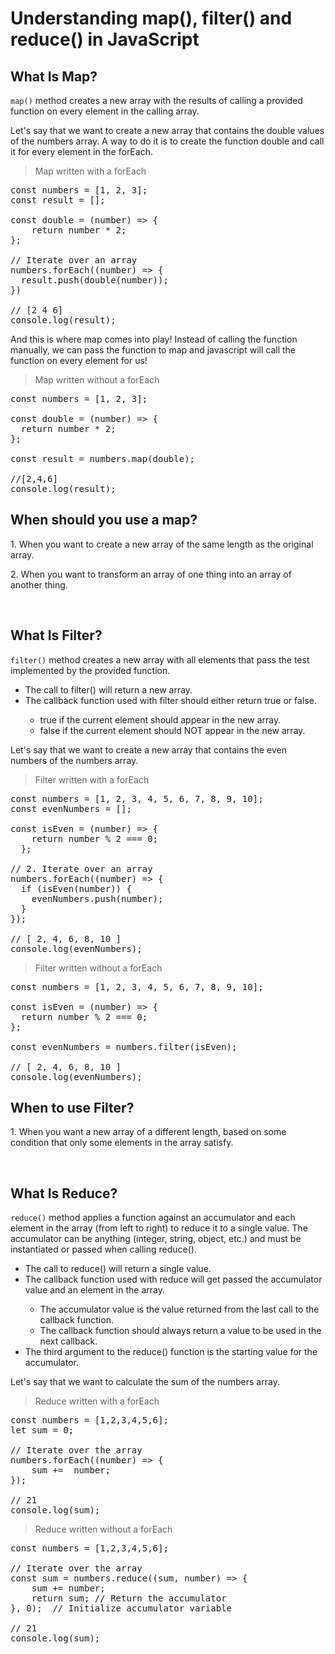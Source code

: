 <h1>Understanding map(), filter() and reduce() in JavaScript</h1>

<h2>What Is Map?</h2>


`map()` method creates a new array with the results of calling a provided function on every element in the calling array.

Let's say that we want to create a new array that contains the double values of the numbers array.
A way to do it is to create the function double and call it for every element in the forEach.

> Map written with a forEach
<pre>const numbers = [1, 2, 3];
const result = [];

const double = (number) => {
    return number * 2;
};

// Iterate over an array
numbers.forEach((number) => {
  result.push(double(number)); 
})

// [2 4 6]
console.log(result);
</pre>

And this is where map comes into play! Instead of calling the function manually, we can pass the function to map and javascript will call the function on every element for us!

> Map written without a forEach
<pre>const numbers = [1, 2, 3];

const double = (number) => {
  return number * 2;
};

const result = numbers.map(double);

//[2,4,6]
console.log(result);</pre>

<h2>When should you use a map?</h2>
<p>1. When you want to create a new array of the same length as the original array.</p>
<p>2. When you want to transform an array of one thing into an array of another thing.</p>

<br>

<h2>What Is Filter?</h2>

`filter()` method creates a new array with all elements that pass the test implemented by the provided function.

<ul>
<li>The call to filter() will return a new array.</li>
<li>The callback function used with filter should either return true or false.</li>
    <ul>
<li>true if the current element should appear in the new array.</li>
<li>false if the current element should NOT appear in the new array.</li>
    </ul>
</ul>

<p>Let's say that we want to create a new array that contains the even numbers of the numbers array.</p>

>Filter written with a forEach
<pre>
const numbers = [1, 2, 3, 4, 5, 6, 7, 8, 9, 10];
const evenNumbers = [];

const isEven = (number) => {
    return number % 2 === 0;
  };

// 2. Iterate over an array
numbers.forEach((number) => {
  if (isEven(number)) {
    evenNumbers.push(number);
  }
});

// [ 2, 4, 6, 8, 10 ]
console.log(evenNumbers);
</pre>

>Filter written without a forEach

<pre>
const numbers = [1, 2, 3, 4, 5, 6, 7, 8, 9, 10];

const isEven = (number) => {
  return number % 2 === 0;
};

const evenNumbers = numbers.filter(isEven);

// [ 2, 4, 6, 8, 10 ]
console.log(evenNumbers);
</pre>

<h2>When to use Filter?</h2>
<p>1. When you want a new array of a different length, based on some condition that only some elements in the array satisfy.</p>

<br>

<h2>What Is Reduce?</h2>

`reduce()` method applies a function against an accumulator and each element in the array (from left to right) to reduce it to a single value. The accumulator can be anything (integer, string, object, etc.) and must be instantiated or passed when calling reduce().

<ul>
<li>The call to reduce() will return a single value.</li>
<li>The callback function used with reduce will get passed the accumulator value and an element in the array.</li>
<ul>
<li>The accumulator value is the value returned from the last call to the callback function.</li>
<li>The callback function should always return a value to be used in the next callback.</li>
</ul>
<li>The third argument to the reduce() function is the starting value for the accumulator.</li>
</ul>

Let's say that we want to calculate the sum of the numbers array.

>Reduce written with a forEach

<pre>
const numbers = [1,2,3,4,5,6];
let sum = 0;

// Iterate over the array
numbers.forEach((number) => {
    sum +=  number;
});

// 21
console.log(sum);
</pre>

>Reduce written without a forEach

<pre>
const numbers = [1,2,3,4,5,6];

// Iterate over the array
const sum = numbers.reduce((sum, number) => {
    sum += number;
    return sum; // Return the accumulator
}, 0);  // Initialize accumulator variable

// 21
console.log(sum);
</pre>
